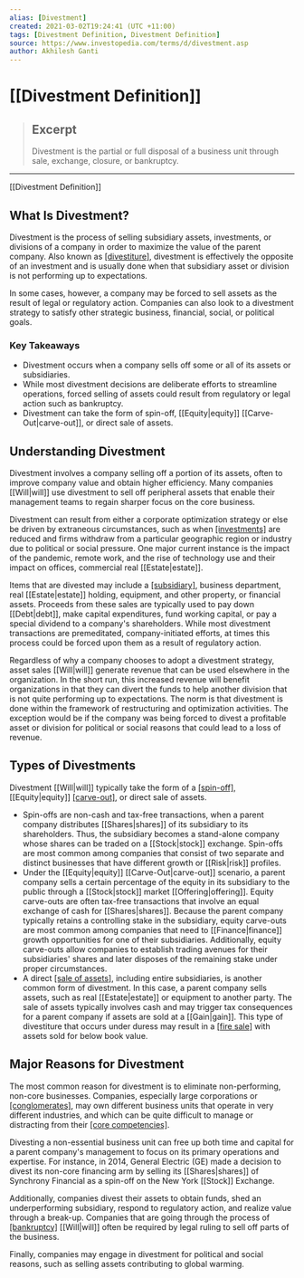 ```yaml
---
alias: [Divestment]
created: 2021-03-02T19:24:41 (UTC +11:00)
tags: [Divestment Definition, Divestment Definition]
source: https://www.investopedia.com/terms/d/divestment.asp
author: Akhilesh Ganti
---
```


# [[Divestment Definition]]

> ## Excerpt
> Divestment is the partial or full disposal of a business unit through sale, exchange, closure, or bankruptcy.

---

[[Divestment Definition]]
## What Is Divestment?

Divestment is the process of selling subsidiary assets, investments, or divisions of a company in order to maximize the value of the parent company. Also known as [[divestiture]](https://www.investopedia.com/terms/d/divestiture.asp), divestment is effectively the opposite of an investment and is usually done when that subsidiary asset or division is not performing up to expectations.

In some cases, however, a company may be forced to sell assets as the result of legal or regulatory action. Companies can also look to a divestment strategy to satisfy other strategic business, financial, social, or political goals.

### Key Takeaways

-   Divestment occurs when a company sells off some or all of its assets or subsidiaries.
-   While most divestment decisions are deliberate efforts to streamline operations, forced selling of assets could result from regulatory or legal action such as bankruptcy.
-   Divestment can take the form of spin-off, [[Equity|equity]] [[Carve-Out|carve-out]], or direct sale of assets.

## Understanding Divestment

Divestment involves a company selling off a portion of its assets, often to improve company value and obtain higher efficiency. Many companies [[Will|will]] use divestment to sell off peripheral assets that enable their management teams to regain sharper focus on the core business.

Divestment can result from either a corporate optimization strategy or else be driven by extraneous circumstances, such as when [[investments]](https://www.investopedia.com/terms/i/investment.asp) are reduced and firms withdraw from a particular geographic region or industry due to political or social pressure. One major current instance is the impact of the pandemic, remote work, and the rise of technology use and their impact on offices, commercial real [[Estate|estate]].

Items that are divested may include a [[subsidiary]](https://www.investopedia.com/terms/s/subsidiary.asp), business department, real [[Estate|estate]] holding, equipment, and other property, or financial assets. Proceeds from these sales are typically used to pay down [[Debt|debt]], make capital expenditures, fund working capital, or pay a special dividend to a company's shareholders. While most divestment transactions are premeditated, company-initiated efforts, at times this process could be forced upon them as a result of regulatory action.

Regardless of why a company chooses to adopt a divestment strategy, asset sales [[Will|will]] generate revenue that can be used elsewhere in the organization. In the short run, this increased revenue will benefit organizations in that they can divert the funds to help another division that is not quite performing up to expectations. The norm is that divestment is done within the framework of restructuring and optimization activities. The exception would be if the company was being forced to divest a profitable asset or division for political or social reasons that could lead to a loss of revenue.

## Types of Divestments

Divestment [[Will|will]] typically take the form of a [[spin-off]](https://www.investopedia.com/terms/s/spinoff.asp), [[Equity|equity]] [[carve-out]](https://www.investopedia.com/terms/c/carveout.asp), or direct sale of assets.

-   Spin-offs are non-cash and tax-free transactions, when a parent company distributes [[Shares|shares]] of its subsidiary to its shareholders. Thus, the subsidiary becomes a stand-alone company whose shares can be traded on a [[Stock|stock]] exchange. Spin-offs are most common among companies that consist of two separate and distinct businesses that have different growth or [[Risk|risk]] profiles.
-   Under the [[Equity|equity]] [[Carve-Out|carve-out]] scenario, a parent company sells a certain percentage of the equity in its subsidiary to the public through a [[Stock|stock]] market [[Offering|offering]]. Equity carve-outs are often tax-free transactions that involve an equal exchange of cash for [[Shares|shares]]. Because the parent company typically retains a controlling stake in the subsidiary, equity carve-outs are most common among companies that need to [[Finance|finance]] growth opportunities for one of their subsidiaries. Additionally, equity carve-outs allow companies to establish trading avenues for their subsidiaries' shares and later disposes of the remaining stake under proper circumstances.
-   A direct [[sale of assets]](https://www.investopedia.com/terms/a/asset-disposal-plan.asp), including entire subsidiaries, is another common form of divestment. In this case, a parent company sells assets, such as real [[Estate|estate]] or equipment to another party. The sale of assets typically involves cash and may trigger tax consequences for a parent company if assets are sold at a [[Gain|gain]]. This type of divestiture that occurs under duress may result in a [[fire sale]](https://www.investopedia.com/terms/f/firesale.asp) with assets sold for below book value.

## Major Reasons for Divestment

The most common reason for divestment is to eliminate non-performing, non-core businesses. Companies, especially large corporations or [[conglomerates]](https://www.investopedia.com/terms/c/conglomerate.asp), may own different business units that operate in very different industries, and which can be quite difficult to manage or distracting from their [[core competencies]](https://www.investopedia.com/terms/c/core_competencies.asp).

Divesting a non-essential business unit can free up both time and capital for a parent company's management to focus on its primary operations and expertise. For instance, in 2014, General Electric (GE) made a decision to divest its non-core financing arm by selling its [[Shares|shares]] of Synchrony Financial as a spin-off on the New York [[Stock]] Exchange.

Additionally, companies divest their assets to obtain funds, shed an underperforming subsidiary, respond to regulatory action, and realize value through a break-up. Companies that are going through the process of [[bankruptcy]](https://www.investopedia.com/terms/b/bankruptcy.asp) [[Will|will]] often be required by legal ruling to sell off parts of the business.

Finally, companies may engage in divestment for political and social reasons, such as selling assets contributing to global warming.
